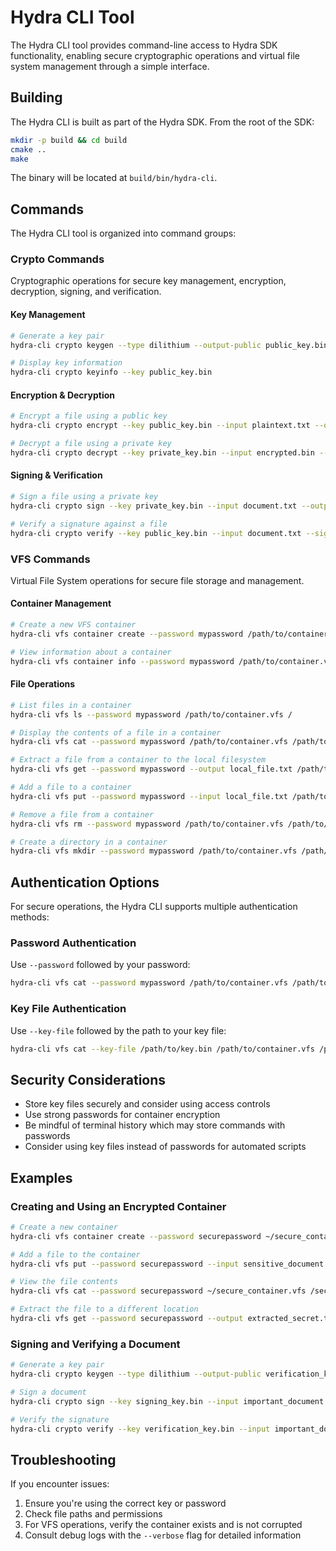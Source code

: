# Hydra CLI Tool

The Hydra CLI tool provides command-line access to Hydra SDK functionality, enabling secure cryptographic operations and virtual file system management through a simple interface.

## Building

The Hydra CLI is built as part of the Hydra SDK. From the root of the SDK:

```bash
mkdir -p build && cd build
cmake ..
make
```

The binary will be located at `build/bin/hydra-cli`.

## Commands

The Hydra CLI tool is organized into command groups:

### Crypto Commands

Cryptographic operations for secure key management, encryption, decryption, signing, and verification.

#### Key Management

```bash
# Generate a key pair
hydra-cli crypto keygen --type dilithium --output-public public_key.bin --output-private private_key.bin

# Display key information
hydra-cli crypto keyinfo --key public_key.bin
```

#### Encryption & Decryption

```bash
# Encrypt a file using a public key
hydra-cli crypto encrypt --key public_key.bin --input plaintext.txt --output encrypted.bin

# Decrypt a file using a private key
hydra-cli crypto decrypt --key private_key.bin --input encrypted.bin --output decrypted.txt
```

#### Signing & Verification

```bash
# Sign a file using a private key
hydra-cli crypto sign --key private_key.bin --input document.txt --output signature.bin

# Verify a signature against a file
hydra-cli crypto verify --key public_key.bin --input document.txt --signature signature.bin
```

### VFS Commands

Virtual File System operations for secure file storage and management.

#### Container Management

```bash
# Create a new VFS container
hydra-cli vfs container create --password mypassword /path/to/container.vfs

# View information about a container
hydra-cli vfs container info --password mypassword /path/to/container.vfs
```

#### File Operations

```bash
# List files in a container
hydra-cli vfs ls --password mypassword /path/to/container.vfs /

# Display the contents of a file in a container
hydra-cli vfs cat --password mypassword /path/to/container.vfs /path/to/file.txt

# Extract a file from a container to the local filesystem
hydra-cli vfs get --password mypassword --output local_file.txt /path/to/container.vfs /path/to/file.txt

# Add a file to a container
hydra-cli vfs put --password mypassword --input local_file.txt /path/to/container.vfs /path/to/file.txt

# Remove a file from a container
hydra-cli vfs rm --password mypassword /path/to/container.vfs /path/to/file.txt

# Create a directory in a container
hydra-cli vfs mkdir --password mypassword /path/to/container.vfs /path/to/directory
```

## Authentication Options

For secure operations, the Hydra CLI supports multiple authentication methods:

### Password Authentication

Use `--password` followed by your password:

```bash
hydra-cli vfs cat --password mypassword /path/to/container.vfs /path/to/file.txt
```

### Key File Authentication

Use `--key-file` followed by the path to your key file:

```bash
hydra-cli vfs cat --key-file /path/to/key.bin /path/to/container.vfs /path/to/file.txt
```

## Security Considerations

- Store key files securely and consider using access controls
- Use strong passwords for container encryption
- Be mindful of terminal history which may store commands with passwords
- Consider using key files instead of passwords for automated scripts

## Examples

### Creating and Using an Encrypted Container

```bash
# Create a new container
hydra-cli vfs container create --password securepassword ~/secure_container.vfs

# Add a file to the container
hydra-cli vfs put --password securepassword --input sensitive_document.txt ~/secure_container.vfs /secret.txt

# View the file contents
hydra-cli vfs cat --password securepassword ~/secure_container.vfs /secret.txt

# Extract the file to a different location
hydra-cli vfs get --password securepassword --output extracted_secret.txt ~/secure_container.vfs /secret.txt
```

### Signing and Verifying a Document

```bash
# Generate a key pair
hydra-cli crypto keygen --type dilithium --output-public verification_key.bin --output-private signing_key.bin

# Sign a document
hydra-cli crypto sign --key signing_key.bin --input important_document.pdf --output document_signature.bin

# Verify the signature
hydra-cli crypto verify --key verification_key.bin --input important_document.pdf --signature document_signature.bin
```

## Troubleshooting

If you encounter issues:

1. Ensure you're using the correct key or password
2. Check file paths and permissions
3. For VFS operations, verify the container exists and is not corrupted
4. Consult debug logs with the `--verbose` flag for detailed information
